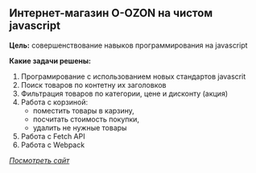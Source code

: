 ## Интернет-магазин O-OZON на чистом javascript

**Цель:** совершенствование навыков программирования на javascript

**Какие задачи решены:**

1. Програмирование с использованием новых стандартов javascrit
2. Поиск товаров по контетну их заголовков
3. Фильтрация товаров по категории, цене и дисконту (акция)
4. Работа с корзиной:
   - поместить товары в карзину,
   - посчитать стоимость покупки,
   - удалить не нужные товары
5. Работа с Fetch API
6. Работа с Webpack

[_Посмотреть сайт_](http://git.lekua.in.ua/o-ozon/)

